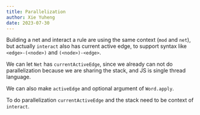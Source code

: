 ```yaml
---
title: Parallelization
author: Xie Yuheng
date: 2023-07-30
---
```


Building a net and interact a rule
are using the same context (`mod` and `net`),
but actually `interact` also has
current active edge, to support syntax
like `<edge>-(<node>)` and `(<node>)-<edge>`.

We can let `Net` has `currentActiveEdge`,
since we already can not do parallelization
because we are sharing the stack,
and JS is single thread language.

We can also make `activeEdge` and
optional argument of `Word.apply`.

To do parallelization `currentActiveEdge`
and the stack need to be context of `interact`.
